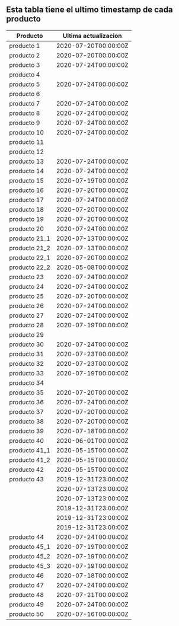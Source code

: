 ## Esta tabla tiene el ultimo timestamp de cada producto
|Producto|Ultima actualizacion |
|------ |------ |
|producto 1|2020-07-20T00:00:00Z|
|producto 2|2020-07-20T00:00:00Z|
|producto 3|2020-07-24T00:00:00Z|
|producto 4|
|producto 5|2020-07-24T00:00:00Z|
|producto 6|
|producto 7|2020-07-24T00:00:00Z|
|producto 8|2020-07-24T00:00:00Z|
|producto 9|2020-07-24T00:00:00Z|
|producto 10|2020-07-24T00:00:00Z|
|producto 11|
|producto 12|
|producto 13|2020-07-24T00:00:00Z|
|producto 14|2020-07-24T00:00:00Z|
|producto 15|2020-07-19T00:00:00Z|
|producto 16|2020-07-20T00:00:00Z|
|producto 17|2020-07-24T00:00:00Z|
|producto 18|2020-07-20T00:00:00Z|
|producto 19|2020-07-20T00:00:00Z|
|producto 20|2020-07-24T00:00:00Z|
|producto 21_1|2020-07-13T00:00:00Z|
|producto 21_2|2020-07-13T00:00:00Z|
|producto 22_1|2020-07-20T00:00:00Z|
|producto 22_2|2020-05-08T00:00:00Z|
|producto 23|2020-07-24T00:00:00Z|
|producto 24|2020-07-24T00:00:00Z|
|producto 25|2020-07-20T00:00:00Z|
|producto 26|2020-07-24T00:00:00Z|
|producto 27|2020-07-24T00:00:00Z|
|producto 28|2020-07-19T00:00:00Z|
|producto 29|
|producto 30|2020-07-24T00:00:00Z|
|producto 31|2020-07-23T00:00:00Z|
|producto 32|2020-07-23T00:00:00Z|
|producto 33|2020-07-19T00:00:00Z|
|producto 34|
|producto 35|2020-07-20T00:00:00Z|
|producto 36|2020-07-24T00:00:00Z|
|producto 37|2020-07-20T00:00:00Z|
|producto 38|2020-07-20T00:00:00Z|
|producto 39|2020-07-18T00:00:00Z|
|producto 40|2020-06-01T00:00:00Z|
|producto 41_1|2020-05-15T00:00:00Z|
|producto 41_2|2020-05-15T00:00:00Z|
|producto 42|2020-05-15T00:00:00Z|
|producto 43|2019-12-31T23:00:00Z|
| |2020-07-13T23:00:00Z|
| |2020-07-13T23:00:00Z|
| |2019-12-31T23:00:00Z|
| |2019-12-31T23:00:00Z|
| |2019-12-31T23:00:00Z|
|producto 44|2020-07-24T00:00:00Z|
|producto 45_1|2020-07-19T00:00:00Z|
|producto 45_2|2020-07-19T00:00:00Z|
|producto 45_3|2020-07-19T00:00:00Z|
|producto 46|2020-07-18T00:00:00Z|
|producto 47|2020-07-24T00:00:00Z|
|producto 48|2020-07-21T00:00:00Z|
|producto 49|2020-07-24T00:00:00Z|
|producto 50|2020-07-16T00:00:00Z|
